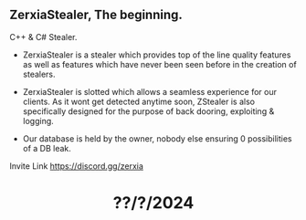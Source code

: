 ## ZerxiaStealer, The beginning.
C++ &amp; C# Stealer.

* ZerxiaStealer is a stealer which provides top of the line quality features as well as features which have never been seen before in the creation of stealers.

* ZerxiaStealer is slotted which allows a seamless experience for our clients. As it wont get detected anytime soon, ZStealer is also specifically designed for the purpose of back dooring, exploiting & logging.

* Our database is held by the owner, nobody else ensuring 0 possibilities of a DB leak.

Invite Link https://discord.gg/zerxia

<h1 align="center"> ??/?/2024 </h1> <br>
<p align="center">
  <a href="[discord server](https://discord.gg/zerxia)">

